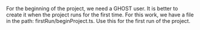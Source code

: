For the beginning of the project, we need a GHOST user. It is better to create it when the project runs for the first time. For this work, we have a file in the path: firstRun/beginProject.ts. Use this for the first run of the project.

